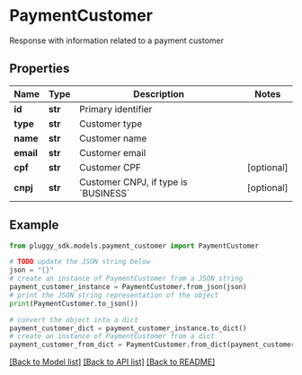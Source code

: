 # PaymentCustomer

Response with information related to a payment customer

## Properties

Name | Type | Description | Notes
------------ | ------------- | ------------- | -------------
**id** | **str** | Primary identifier | 
**type** | **str** | Customer type | 
**name** | **str** | Customer name | 
**email** | **str** | Customer email | 
**cpf** | **str** | Customer CPF | [optional] 
**cnpj** | **str** | Customer CNPJ, if type is &#x60;BUSINESS&#x60; | [optional] 

## Example

```python
from pluggy_sdk.models.payment_customer import PaymentCustomer

# TODO update the JSON string below
json = "{}"
# create an instance of PaymentCustomer from a JSON string
payment_customer_instance = PaymentCustomer.from_json(json)
# print the JSON string representation of the object
print(PaymentCustomer.to_json())

# convert the object into a dict
payment_customer_dict = payment_customer_instance.to_dict()
# create an instance of PaymentCustomer from a dict
payment_customer_from_dict = PaymentCustomer.from_dict(payment_customer_dict)
```
[[Back to Model list]](../README.md#documentation-for-models) [[Back to API list]](../README.md#documentation-for-api-endpoints) [[Back to README]](../README.md)


